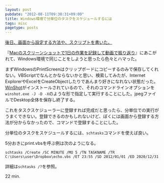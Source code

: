 ```yaml
---
layout: post
pubdate: "2012-08-11T09:38:31+09:00"
title: Windows環境で分単位のタスクをスケジュールするには
tags: misc
pagetype: posts
---
```

<ins>[後日、画面から設定する方法や、スクリプトを書いた。](http://bouzuya.github.com/2012/08/12/schtasks-2.html)</ins>

『[Macのスクリーンショットで1日の作業を記録して動画で振り返り](http://d.hatena.ne.jp/nishiohirokazu/20120731/1343745529)』にあこがれて、Windows環境で同じことをしようと思ったら色々とハマった。

まずWindowsのPrintScreenはクリップボードにコピーするのみで保存してくれない。VBScriptでなんとかならないかと思い、検索してみたが、Internet ExplorerやExcelをCreateObjectしたりであんまり好きになれない状態だった。[WinShot](http://www.woodybells.com/)がインストールされているので、それのコマンドラインオプションを`winshot.exe -J -D -X`のような形で指定して実行することにした。jpegファイルでDesktop全体を保存し終了する。

これをタスクスケジューラーに登録すれば完成だと思ったら、分単位での実行がうまくできない。登録できるのかもしれないけど、ぼくには画面から登録する方法が分からなかったので、コマンドで登録することにした。

分単位のタスクをスケジュールするには、`schtasks`コマンドを使えば良い。

5分おきにprint.vbsを呼ぶ例は次のようになる。

`schtasks /Create /SC MINUTE /MO 5 /TN TASKNAME /TR C:\Users\user\Dropbox\echo.vbs /ET 23:55 /SD 2012/01/01 /ED 2020/12/31`

詳細は`schtasks /?`を参照。

22 min.
